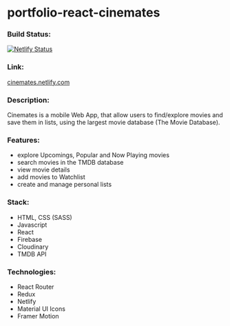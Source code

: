 # portfolio-react-cinemates

### Build Status: 
[![Netlify Status](https://api.netlify.com/api/v1/badges/1046d40d-0128-496f-ae79-a7a718c892bf/deploy-status)](https://app.netlify.com/sites/noppytinto-cinemates/deploys)

### Link:
[cinemates.netlify.com](https://cinemates.netlify.com)

### Description:
Cinemates is a mobile Web App, that allow users to find/explore movies and save them in lists, using the largest movie database (The Movie Database).

### Features:
- explore Upcomings, Popular and Now Playing movies
- search movies in the TMDB database
- view movie details
- add movies to Watchlist
- create and manage personal lists

### Stack:
- HTML, CSS (SASS)
- Javascript
- React
- Firebase
- Cloudinary
- TMDB API

### Technologies:
- React Router
- Redux
- Netlify
- Material UI Icons
- Framer Motion

